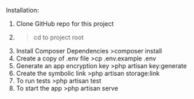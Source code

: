 Installation:

1. Clone GitHub repo for this project
2. >cd to project root
3. Install Composer Dependencies >composer install
4. Create a copy of .env file >cp .env.example .env
5. Generate an app encryption key >php artisan key:generate
6. Create the symbolic link >php artisan storage:link
7. To run tests >php artisan test
6. To start the app >php artisan serve
